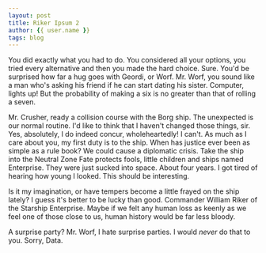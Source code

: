 ```yaml
---
layout: post
title: Riker Ipsum 2
author: {{ user.name }}
tags: blog
---
```


You did exactly what you had to do. You considered all your options, you tried every alternative and then you made the hard choice. Sure. You'd be surprised how far a hug goes with Geordi, or Worf. Mr. Worf, you sound like a man who's asking his friend if he can start dating his sister. Computer, lights up! But the probability of making a six is no greater than that of rolling a seven. 

Mr. Crusher, ready a collision course with the Borg ship. The unexpected is our normal routine. I'd like to think that I haven't changed those things, sir. Yes, absolutely, I do indeed concur, wholeheartedly! I can't. As much as I care about you, my first duty is to the ship. When has justice ever been as simple as a rule book? We could cause a diplomatic crisis. Take the ship into the Neutral Zone Fate protects fools, little children and ships named Enterprise. They were just sucked into space. About four years. I got tired of hearing how young I looked. This should be interesting. 

Is it my imagination, or have tempers become a little frayed on the ship lately? I guess it's better to be lucky than good. Commander William Riker of the Starship Enterprise. Maybe if we felt any human loss as keenly as we feel one of those close to us, human history would be far less bloody. 

A surprise party? Mr. Worf, I hate surprise parties. I would *never* do that to you. Sorry, Data.